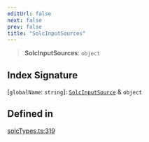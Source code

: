 ```yaml
---
editUrl: false
next: false
prev: false
title: "SolcInputSources"
---
```


> **SolcInputSources**: `object`

## Index Signature

 \[`globalName`: `string`\]: [`SolcInputSource`](/reference/tevm/solc/type-aliases/solcinputsource/) & `object`

## Defined in

[solcTypes.ts:319](https://github.com/qbzzt/tevm-monorepo/blob/main/bundler-packages/solc/src/solcTypes.ts#L319)
